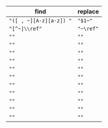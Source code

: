 |find|replace|
|---|---|
|`"([ , ~][A-z][a-z]) "`|`"$1~"`|
|`"[^~]\\ref"`|`"~\ref"`|
|`""`|`""`|
|`""`|`""`|
|`""`|`""`|
|`""`|`""`|
|`""`|`""`|
|`""`|`""`|
|`""`|`""`|
|`""`|`""`|
|`""`|`""`|
|`""`|`""`|
|`""`|`""`|